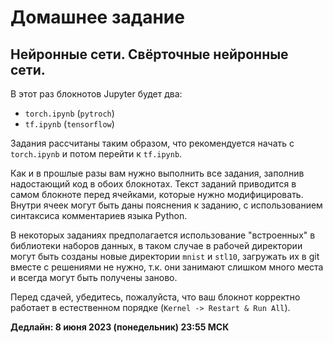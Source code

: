 # Домашнее задание
## Нейронные сети. Свёрточные нейронные сети.

В этот раз блокнотов Jupyter будет два:

* `torch.ipynb` (`pytroch`)
* `tf.ipynb` (`tensorflow`)

Задания рассчитаны таким образом, что рекомендуется начать с `torch.ipynb` и потом перейти к `tf.ipynb`.

Как и в прошлые разы вам нужно выполнить все задания, заполнив надостающий код в обоих блокнотах.
Текст заданий приводится в самом блокноте перед ячейками, которые нужно модифицировать.
Внутри ячеек могут быть даны пояснения к заданию, с использованием синтаксиса комментариев языка Python.

В некоторых заданиях предполагается использование "встроенных" в библиотеки наборов данных,
в таком случае в рабочей директории могут быть созданы новые директории `mnist` и `stl10`,
загружать их в git вместе с решениями не нужно, т.к. они занимают слишком много места и всегда могут быть получены заново.

Перед сдачей, убедитесь, пожалуйста, что ваш блокнот корректно работает в естественном порядке (`Kernel -> Restart & Run All`).

**Дедлайн: 8 июня 2023 (понедельник) 23:55 МСК**
